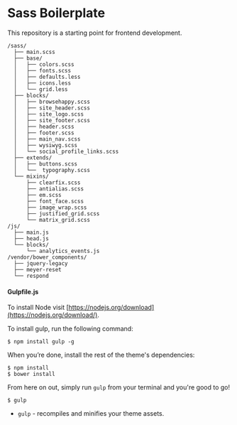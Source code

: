 Sass Boilerplate
=========

This repository is a starting point for frontend development.

```
/sass/
  ├── main.scss
  ├── base/
  │   ├── colors.scss
  │   ├── fonts.scss
  │   ├── defaults.less
  │   ├── icons.less
  │   └── grid.less
  ├── blocks/
  │   ├── browsehappy.scss
  │   ├── site_header.scss
  │   ├── site_logo.scss
  │   ├── site_footer.scss
  │   ├── header.scss
  │   ├── footer.scss
  │   ├── main_nav.scss
  │   ├── wysiwyg.scss
  │   └── social_profile_links.scss
  ├── extends/
  │   ├── buttons.scss
  │   └──  typography.scss
  └── mixins/
      ├── clearfix.scss
      ├── antialias.scss
      ├── em.scss
      ├── font_face.scss
      ├── image_wrap.scss
      ├── justified_grid.scss
      └── matrix_grid.scss
/js/
  ├── main.js
  ├── head.js
  └── blocks/
      └── analytics_events.js
/vendor/bower_components/
  ├── jquery-legacy
  ├── meyer-reset
  └── respond
```

#### Gulpfile.js

To install Node visit [https://nodejs.org/download](https://nodejs.org/download/).

To install gulp, run the following command:

```
$ npm install gulp -g
```

When you’re done, install the rest of the theme's dependencies:

```
$ npm install
$ bower install
```

From here on out, simply run `gulp` from your terminal and you're good to go!
```
$ gulp
```
+ `gulp` - recompiles and minifies your theme assets.

